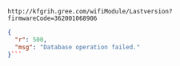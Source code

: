 `http://kfgrih.gree.com/wifiModule/Lastversion?firmwareCode=362001068906`

```json
{
  "r": 500,
  "msg": "Database operation failed."
}```
